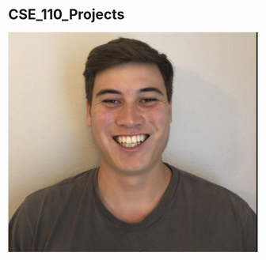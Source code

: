 # CSE_110_Projects
![picture.png](https://github.com/jerryWaldorfIII/CSE_110_Projects/blob/main/picture.png)
